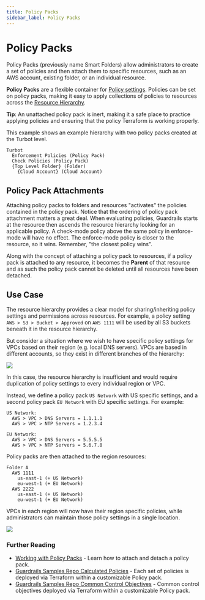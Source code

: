 ```yaml
---
title: Policy Packs
sidebar_label: Policy Packs
---
```


# Policy Packs

Policy Packs (previously name Smart Folders) allow administrators to create a set of policies and then attach them to specific resources, such as an AWS account, existing folder, or an individual resource. 

<!--
Policy Packs allow resources from across the hierarchy to be organized
together as a group. For example, a Policy Pack can be used to group all AWS
VPCs in the us-west-2 region into a single collection.
-->

**Policy Packs** are a flexible container for
[Policy settings](concepts/policies/values-settings#policy-settings). Policies
can be set on policy packs, making it easy to apply collections of policies to
resources across the [Resource Hierarchy](hierarchy).

**Tip**: An unattached policy pack is inert, making it a safe place to practice
applying policies and ensuring that the policy Terraform is working properly.

This example shows an example hierarchy with two policy packs created at the
Turbot level.

```
Turbot
  Enforcement Policies (Policy Pack)
  Check Policies (Policy Pack)
  {Top Level Folder} (Folder)
    {Cloud Account} (Cloud Account)

```

## Policy Pack Attachments

Attaching policy packs to folders and resources "activates" the policies
contained in the policy pack. Notice that the ordering of policy pack
attachment matters a great deal. When evaluating policies, Guardrails starts at the
resource then ascends the resource hierarchy looking for an applicable policy. A
check-mode policy above the same policy in enforce-mode will have no effect. The
enforce-mode policy is closer to the resource, so it wins. Remember, "the
closest policy wins".

Along with the concept of attaching a policy pack to resources, if a policy
pack is attached to any resource, it becomes the **Parent** of that resource
and as such the policy pack cannot be deleted until all resources have been
detached.

## Use Case

The resource hierarchy provides a clear model for sharing/inheriting policy
settings and permissions across resources. For example, a policy setting
`AWS > S3 > Bucket > Approved` on `AWS 1111` will be used by all S3 buckets
beneath it in the resource hierarchy.

But consider a situation where we wish to have specific policy settings for VPCs
based on their region (e.g. local DNS servers). VPCs are based in different
accounts, so they exist in different branches of the hierarchy:

![](/images/docs/guardrails/smart-folders-none.png)

In this case, the resource hierarchy is insufficient and would require
duplication of policy settings to every individual region or VPC.

Instead, we define a policy pack `US Network` with US specific settings, and a
second policy pack `EU Network` with EU specific settings. For example:

    US Network:
      AWS > VPC > DNS Servers = 1.1.1.1
      AWS > VPC > NTP Servers = 1.2.3.4

    EU Network:
      AWS > VPC > DNS Servers = 5.5.5.5
      AWS > VPC > NTP Servers = 5.6.7.8

Policy packs are then attached to the region resources:

    Folder A
      AWS 1111
        us-east-1 (+ US Network)
        eu-west-1 (+ EU Network)
      AWS 2222
        us-east-1 (+ US Network)
        eu-west-1 (+ EU Network)

VPCs in each region will now have their region specific policies, while
administrators can maintain those policy settings in a single location.

![](/images/docs/guardrails/smart-folders-updated.png)

### Further Reading

- [Working with Policy Packs](guides/working-with-folders/policy-packs) - Learn how to
  attach and detach a policy pack.
- [Guardrails Samples Repo Calculated Policies](https://github.com/turbot/guardrails-samples/tree/master/calculated_policies) -
  Each set of policies is deployed via Terraform within a customizable Policy
  pack.
- [Guardrails Samples Repo Common Control Objectives](https://github.com/turbot/guardrails-samples/tree/master/control_objectives) -
  Common control objectives deployed via Terraform within a customizable Policy
  pack.
